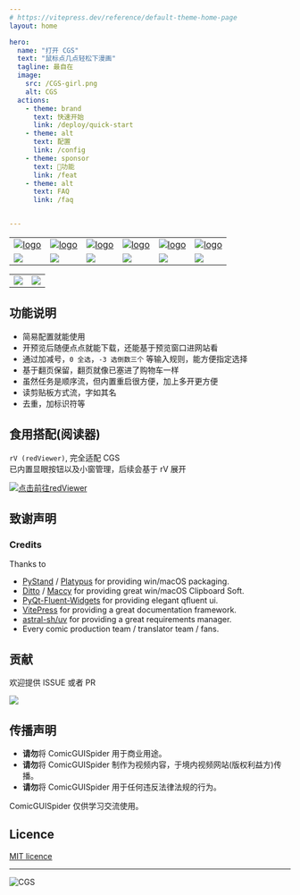 ```yaml
---
# https://vitepress.dev/reference/default-theme-home-page
layout: home

hero:
  name: "打开 CGS"
  text: "鼠标点几点轻松下漫画"
  tagline: 最自在
  image:
    src: /CGS-girl.png
    alt: CGS
  actions:
    - theme: brand
      text: 快速开始
      link: /deploy/quick-start
    - theme: alt
      text: 配置
      link: /config
    - theme: sponsor
      text: 🎸功能
      link: /feat
    - theme: alt
      text: FAQ
      link: /faq


---
```


<table><tbody>  
  <tr>
    <td><div align="center"><a href="https://www.2025copy.com/" target="_blank">
      <img src="/assets/img/icons/website/copy.png" alt="logo" style="max-height: 80px">
      </a></div></td>
    <td><div align="center"><a href="https://mangabz.com" target="_blank">
      <img src="/assets/img/icons/website/mangabz.png" alt="logo" style="max-height: 80px">
      </a></div></td>
    <td><div align="center"><a href="https://18comic.vip/" target="_blank">
      <img src="/assets/img/icons/website/jm.png" alt="logo" style="max-height: 80px">
      </a></div></td>
    <td><div align="center"><a href="https://www.wnacg.com/" target="_blank">
      <img src="/assets/img/icons/website/wnacg.png" alt="logo" style="max-height: 80px">
      </a></div></td>
    <td><div align="center"><a href="https://exhentai.org/" target="_blank">
      <img src="/assets/img/icons/website/ehentai.png" alt="logo" style="max-height: 80px">
      </a></div></td>
    <td><div align="center"><a href="https://hitomi.la/" target="_blank">
      <img src="/assets/img/icons/website/hitomi.png" alt="logo" style="max-height: 80px">
      </a></div></td>
  </tr>
  <tr>
    <td><img src="https://img.shields.io/endpoint?url=https://cgs-status-badges.pages.dev/status_kaobei.json"></td>
    <td><img src="https://img.shields.io/endpoint?url=https://cgs-status-badges.pages.dev/status_mangabz.json"></td>
    <td><img src="https://img.shields.io/endpoint?url=https://cgs-status-badges.pages.dev/status_jm.json"></td>
    <td><img src="https://img.shields.io/endpoint?url=https://cgs-status-badges.pages.dev/status_wnacg.json"></td>
    <td><img src="https://img.shields.io/endpoint?url=https://cgs-status-badges.pages.dev/status_ehentai.json"></td>
    <td><img src="https://img.shields.io/endpoint?url=https://cgs-status-badges.pages.dev/status_hitomi.json"></td>
  </tr>
</tbody></table>
<table><tbody>
  <tr>
    <td><img src="https://jsd.vxo.im/gh/jasoneri/imgur@main/CGS/common-usage.gif"></td>
    <td><img src="https://jsd.vxo.im/gh/jasoneri/imgur@main/CGS/load_clip.gif"></td>
  </tr>  
</tbody></table>

## 功能说明

- 简易配置就能使用
- 开预览后随便点点就能下载，还能基于预览窗口进网站看
- 通过加减号，`0 全选`，`-3 选倒数三个` 等输入规则，能方便指定选择
- 基于翻页保留，翻页就像已塞进了购物车一样
- 虽然任务是顺序流，但内置重启很方便，加上多开更方便
- 读剪贴板方式流，字如其名
- 去重，加标识符等

## 食用搭配(阅读器)

`rV (redViewer)`, 完全适配 CGS  
已内置显眼按钮以及小窗管理，后续会基于 rV 展开  

[![点击前往redViewer](https://github-readme-stats.vercel.app/api/pin/?username=jasoneri&repo=redViewer&show_icons=true&bg_color=60,ef4057,cf4057,c44490&title_color=4df5b4&hide_border=true&icon_color=e9ede1&text_color=e9ede1)](https://github.com/jasoneri/redViewer)

## 致谢声明

### Credits

Thanks to 
- [PyStand](https://github.com/skywind3000/PyStand) / [Platypus](https://github.com/sveinbjornt/Platypus) for providing win/macOS packaging.
- [Ditto](https://github.com/sabrogden/Ditto) / [Maccy](https://github.com/p0deje/Maccy) for providing great win/macOS Clipboard Soft.
- [PyQt-Fluent-Widgets](https://github.com/zhiyiYo/PyQt-Fluent-Widgets/) for providing elegant qfluent ui.
- [VitePress](https://vitepress.dev) for providing a great documentation framework.
- [astral-sh/uv](https://github.com/astral-sh/uv) for providing a great requirements manager.
- Every comic production team / translator team / fans.

## 贡献

欢迎提供 ISSUE 或者 PR

<a href="https://github.com/jasoneri/ComicGUISpider/graphs/contributors">
  <img src="https://contrib.rocks/image?repo=jasoneri/ComicGUISpider" />
</a>

## 传播声明

- **请勿**将 ComicGUISpider 用于商业用途。
- **请勿**将 ComicGUISpider 制作为视频内容，于境内视频网站(版权利益方)传播。
- **请勿**将 ComicGUISpider 用于任何违反法律法规的行为。

ComicGUISpider 仅供学习交流使用。

## Licence

[MIT licence](https://github.com/jasoneri/ComicGUISpider/blob/GUI/LICENSE)

---

![CGS](https://count.getloli.com/get/@CGS?theme=asoul)
